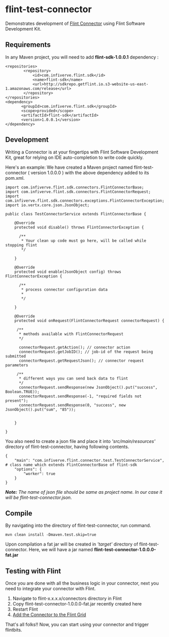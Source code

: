 # flint-test-connector
Demonstrates development of [Flint Connector](http://docs.getflint.io/getting_started/terminology#connectors) using Flint Software Development Kit.

## Requirements
In any Maven project, you will need to add **flint-sdk-1.0.0.1** dependency :

```
<repositories>
        <repository>
            <id>com.infiverve.flint.sdk</id>
            <name>flint-sdk</name>
            <url>http://sdkrepo.getflint.io.s3-website-us-east-1.amazonaws.com/release</url>
        </repository>
</repositories>
<dependency>
       <groupId>com.infiverve.flint.sdk</groupId>
       <scope>provided</scope>
       <artifactId>flint-sdk</artifactId>
       <version>1.0.0.1</version>
</dependency>
```

## Development
Writing a Connector is at your fingertips with Flint Software Development Kit, great for relying on IDE auto-completion to write code quickly.

Here's an example:
We have created a Maven project named flint-test-connector ( version 1.0.0.0 ) with the above dependency added to its pom.xml.

```
import com.infiverve.flint.sdk.connectors.FlintConnectorBase;
import com.infiverve.flint.sdk.connectors.FlintConnectorRequest;
import com.infiverve.flint.sdk.connectors.exceptions.FlintConnectorException;
import io.vertx.core.json.JsonObject;

public class TestConnectorService extends FlintConnectorBase {

    @Override
    protected void disable() throws FlintConnectorException {

      /**
       * Your clean up code must go here, will be called while stopping flint
       */

    }

    @Override
    protected void enable(JsonObject config) throws FlintConnectorException {

      /**
       * process connector configuration data
       *
       */

    }

    @Override
    protected void onRequest(FlintConnectorRequest connectorRequest) {

     /**
      * methods available with FlintConnectorRequest
      */

      connectorRequest.getAction(); // connector action
      connectorRequest.getJobID(); // job-id of the request being submitted
      connectorRequest.getRequestJson(); // connector request parameters

     /**
      * different ways you can send back data to flint  
      */
      connectorRequest.sendResponse(new JsonObject().put("success", Boolean.TRUE));
      connectorRequest.sendResponse(-1, "required fields not present");
      connectorRequest.sendResponse(0, "success", new JsonObject().put("sum", "85"));


    }

}
```

You also need to create a json file and place it into _'src/main/resources'_ directory of flint-test-connector, having following contents.

```
{
    "main": "com.infiverve.flint.connector.test.TestConnectorService", # class name which extends FlintConnectorBase of flint-sdk
    "options": {
        "worker": true
    }
}

```

**_Note:_** _The name of json file should be same as project name. In our case it will be flint-test-connector.json._

## Compile

By navigating into the directory of flint-test-connector, run command.

```
mvn clean install -Dmaven.test.skip=true

```
Upon compilation a fat jar will be created in _'target'_ directory of flint-test-connector.
Here, we will have a jar named **flint-test-connector-1.0.0.0-fat.jar**

## Testing with Flint

Once you are done with all the business logic in your connector, next you need to integrate your connector with Flint.

1. Navigate to flint-x.x.x.x/connectors directory in Flint
2. Copy flint-test-connector-1.0.0.0-fat.jar recently created here
3. Restart Flint
4. [Add the Connector to the Flint Grid](http://docs.getflint.io/grid_configuration/connectors#how-to-add-a-connector-to-the-grid)

That's all folks!! Now, you can start using your connector and trigger flintbits.
